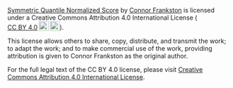 <p xmlns:cc="http://creativecommons.org/ns#" xmlns:dct="http://purl.org/dc/terms/"><a property="dct:title" rel="cc:attributionURL" href="https://github.com/cfrankston728/symmetric_quantile-normalized_score">Symmetric Quantile Normalized Score</a> by <a rel="cc:attributionURL dct:creator" property="cc:attributionName" href="https://github.com/cfrankston728">Connor Frankston</a> is licensed under a Creative Commons Attribution 4.0 International License (<a href="http://creativecommons.org/licenses/by/4.0/?ref=chooser-v1" target="_blank" rel="license noopener noreferrer" style="display:inline-block;">CC BY 4.0<img style="height:22px!important;margin-left:3px;vertical-align:text-bottom;" src="https://mirrors.creativecommons.org/presskit/icons/cc.svg?ref=chooser-v1"><img style="height:22px!important;margin-left:3px;vertical-align:text-bottom;" src="https://mirrors.creativecommons.org/presskit/icons/by.svg?ref=chooser-v1"></a>).</p>

This license allows others to share, copy, distribute, and transmit the work; to adapt the work; and to make commercial use of the work, providing attribution is given to Connor Frankston as the original author.

<p>For the full legal text of the CC BY 4.0 license, please visit <a href="https://creativecommons.org/licenses/by/4.0/legalcode" target="_blank" rel="noopener noreferrer">Creative Commons Attribution 4.0 International License</a>.</p>

